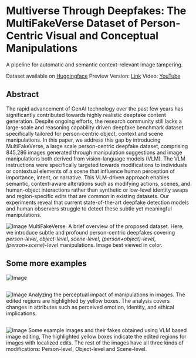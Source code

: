 # Multiverse Through Deepfakes: The MultiFakeVerse Dataset of Person-Centric Visual and Conceptual Manipulations
A pipeline for automatic and semantic context-relevant image tampering.

Dataset available on [Huggingface](https://huggingface.co/datasets/parulgupta/MultiFakeVerse)
Preview Version: [Link](https://huggingface.co/datasets/parulgupta/MultiFakeVerse_preview)
Video: [YouTube](https://youtu.be/oGUB95gyna0)

## Abstract
The rapid advancement of GenAI technology over the past few years has significantly contributed towards highly realistic deepfake content generation. Despite ongoing efforts, the research community still lacks a large-scale and reasoning capability driven deepfake benchmark dataset specifically tailored for person-centric object, context and scene manipulations. In this paper, we address this gap by introducing MultiFakeVerse, a large scale person-centric deepfake dataset, comprising 845,286 images generated through manipulation suggestions and image manipulations both derived from vision-language models (VLM). The VLM instructions were specifically targeted towards modifications to individuals or contextual elements of a scene that influence human perception of importance, intent, or narrative. This VLM-driven approach enables semantic, context-aware alterations such as modifying actions, scenes, and human-object interactions rather than synthetic or low-level identity swaps and region-specific edits that are common in existing datasets. Our experiments reveal that current state-of-the-art deepfake detection models and human observers struggle to detect these subtle yet meaningful manipulations.

![Image](https://github.com/user-attachments/assets/5aab4d7a-7342-4fa1-ab6c-13fa044daccb)
MultiFakeVerse. A brief overview of the proposed dataset. Here, we introduce subtle and profound person-centric deepfakes covering _person-level_, _object-level_, _scene-level_, _(person+object)-level_, _(person+scene)-level_ manipulations. Image best viewed in color.

## Some more examples
![Image](https://github.com/user-attachments/assets/4cc6514e-8fd6-4b19-8005-c1d7f84a5ff9)


## 
![Image](https://github.com/user-attachments/assets/55000bbb-16d6-46c3-99a8-b02cd885423e)
Analyzing the perceptual impact of manipulations in images. The edited regions are highlighted by yellow boxes. The analysis covers changes in attributes such as perceived emotion, identity, and ethical implications.

##
![Image](https://github.com/user-attachments/assets/35f59717-eb3e-49e6-82c5-a656014a0a7b)
Some example images and their fakes obtained using VLM based image editing, The highlighted yellow boxes indicate the edited regions for images with localized edits. The rest of the images have all three kinds of modifications: Person-level, Object-level and Scene-level.
